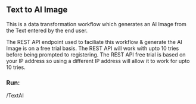 ## Text to AI Image
This is a data transformation workflow which generates an AI Image from the Text entered by the end user.

The REST API endpoint used to faciliate this workflow & generate the AI Image is on a free trial basis. The REST API will work with upto 10 tries before being prompted to registering. The REST API free trial is based on your IP address so using a different IP address will allow it to work for upto 10 tries.

### Run:
/TextAI
